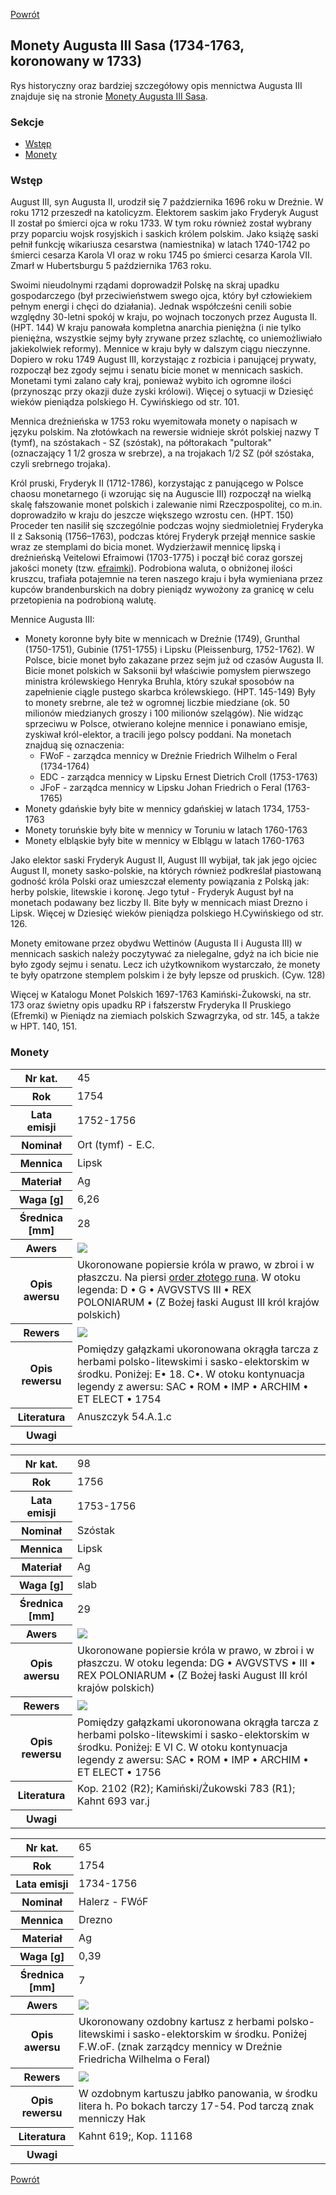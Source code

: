 [Powrót](../)


## Monety Augusta III Sasa (1734-1763, koronowany w 1733)

Rys historyczny oraz bardziej szczegółowy opis mennictwa Augusta III znajduje się na stronie [Monety Augusta III Sasa](https://pl.wikipedia.org/wiki/Monety_Augusta_III_Sasa).

### Sekcje
- [Wstęp](#m1)
- [Monety](#m2)


<a id='m1'></a>
### Wstęp
August III, syn Augusta II, urodził się 7 października 1696 roku w Dreźnie. W roku 1712 przeszedł na katolicyzm. Elektorem saskim jako Fryderyk August II został po śmierci ojca w roku 1733. W tym roku również został wybrany przy poparciu wojsk rosyjskich i saskich królem polskim. Jako książę saski pełnił funkcję wikariusza cesarstwa (namiestnika) w latach 1740-1742 po śmierci cesarza Karola VI oraz w roku 1745 po śmierci cesarza Karola VII. Zmarł w Hubertsburgu 5 października 1763 roku.

Swoimi nieudolnymi rządami doprowadził Polskę na skraj upadku gospodarczego (był przeciwieństwem swego ojca, który był człowiekiem pełnym energi i chęci do działania). Jednak współcześni cenili sobie względny 30-letni spokój w kraju, po wojnach toczonych przez Augusta II. (HPT. 144) W kraju panowała kompletna anarchia pieniężna (i nie tylko pieniężna, wszystkie sejmy były zrywane przez szlachtę, co uniemożliwiało jakiekolwiek reformy). Mennice w kraju były w dalszym ciągu nieczynne. Dopiero w roku 1749 August III, korzystając z rozbicia i panującej prywaty, rozpoczął bez zgody sejmu i senatu bicie monet w mennicach saskich. Monetami tymi zalano cały kraj, ponieważ wybito ich ogromne ilości (przynosząc przy okazji duże zyski królowi). Więcej o sytuacji w Dziesięć wieków pieniądza polskiego H. Cywińskiego od str. 101.

Mennica dreźnieńska w 1753 roku wyemitowała monety o napisach w języku polskim. Na złotówkach na rewersie widnieje skrót polskiej nazwy T (tymf), na szóstakach - SZ (szóstak), na półtorakach "pultorak" (oznaczający 1 1/2 grosza w srebrze), a na trojakach 1/2 SZ (pół szóstaka, czyli srebrnego trojaka).

Król pruski, Fryderyk II (1712-1786), korzystając z panującego w Polsce chaosu monetarnego (i wzorując się na Auguscie III) rozpoczął na wielką skalę fałszowanie monet polskich i zalewanie nimi Rzeczpospolitej, co m.in. doprowadziło w kraju do jeszcze większego wzrostu cen. (HPT. 150) Proceder ten nasilił się szczególnie podczas wojny siedmioletniej Fryderyka II z Saksonią (1756–1763), podczas której Fryderyk przejął mennice saskie wraz ze stemplami do bicia monet. Wydzierżawił mennicę lipską i dreźnieńską Veitelowi Efraimowi (1703-1775) i począł bić coraz gorszej jakości monety (tzw. <a href="https://pl.wikipedia.org/wiki/Veitel_Heine_Ephraim">efraimki</a>). Podrobiona waluta, o obniżonej ilości kruszcu, trafiała potajemnie na teren naszego kraju i była wymieniana przez kupców brandenburskich na dobry pieniądz wywożony za granicę w celu przetopienia na podrobioną walutę.

Mennice Augusta III:
- Monety koronne były bite w mennicach w Dreźnie (1749), Grunthal (1750-1751), Gubinie (1751-1755) i Lipsku (Pleissenburg, 1752-1762). W Polsce, bicie monet było zakazane przez sejm już od czasów Augusta II. Bicie monet polskich w Saksonii był właściwie pomysłem pierwszego ministra królewskiego Henryka Bruhla, który szukał sposobów na zapełnienie ciągle pustego skarbca królewskiego. (HPT. 145-149) Były to monety srebrne, ale też w ogromnej liczbie miedziane (ok. 50 milionów miedzianych groszy i 100 milionów szelągów). Nie widząc sprzeciwu w Polsce, otwierano kolejne mennice i ponawiano emisje, zyskiwał król-elektor, a tracili jego polscy poddani. Na monetach znajduą się oznaczenia:
    - FWoF - zarządca mennicy w Dreźnie Friedrich Wilhelm o Feral (1734-1764)
    - EDC - zarządca mennicy w Lipsku Ernest Dietrich Croll (1753-1763)
    - JFoF - zarządca mennicy w Lipsku Johan Friedrich o Feral (1763-1765)
- Monety gdańskie były bite w mennicy gdańskiej w latach 1734, 1753-1763
- Monety toruńskie były bite w mennicy w Toruniu w latach 1760-1763
- Monety elbląskie były bite w mennicy w Elblągu w latach 1760-1763

Jako elektor saski Fryderyk August II, August III wybijał, tak jak jego ojciec August II, monety sasko-polskie, na których również podkreślał piastowaną godność króla Polski oraz umieszczał elementy powiązania z Polską jak: herby polskie, litewskie i koronę. Jego tytuł - Fryderyk August był na monetach podawany bez liczby II. Bite były w mennicach miast Drezno i Lipsk. Więcej w Dziesięć wieków pieniądza polskiego H.Cywińskiego od str. 126.

Monety emitowane przez obydwu Wettinów (Augusta II i Augusta III) w mennicach saskich należy poczytywać za nielegalne, gdyż na ich bicie nie było zgody sejmu i senatu. Lecz ich użytkownikom wystarczało, że monety te były opatrzone stemplem polskim i że były lepsze od pruskich. (Cyw. 128)

Więcej w Katalogu Monet Polskich 1697-1763 Kamiński-Żukowski, na str. 173 oraz świetny opis upadku RP i fałszerstw Fryderyka II Pruskiego (Efremki) w Pieniądz na ziemiach polskich Szwagrzyka, od str. 145, a także w HPT. 140, 151.


<a id='m2'></a>
### Monety

<table class="center">
  <tr>
    <th>Nr kat.</th>
    <td>45</td>
  </tr>
  <tr>
    <th>Rok</th>
    <td>1754</td>
  </tr>
  <tr>
    <th>Lata emisji</th>
    <td>1752-1756</td>
  </tr>
  <tr>
    <th>Nominał</th>
    <td>Ort (tymf) - E.C.</td>
  </tr>
  <tr>
    <th>Mennica</th>
    <td>Lipsk</td>
  </tr>
  <tr>
    <th>Materiał</th>
    <td>Ag</td>
  </tr>
  <tr>
    <th>Waga [g]</th>
    <td>6,26</td>
  </tr>
  <tr>
    <th>Średnica [mm]</th>
    <td>28</td>
  </tr>
  <tr>
    <th>Awers</th>
    <td><img src="images/0045 - 1754 - ort - August III Sas - awers.jpg"/></td>
  </tr>
  <tr>
    <th>Opis awersu</th>
    <td>Ukoronowane popiersie króla w prawo, w zbroi i w płaszczu. Na piersi <a href="https://pl.wikipedia.org/wiki/Order_Z%C5%82otego_Runa">order złotego runa</a>. W otoku legenda: D • G • AVGVSTVS III • REX POLONIARUM • (Z Bożej łaski August III król krajów polskich)</td>
  </tr>
  <tr>
    <th>Rewers</th>
    <td><img src="images/0045 - 1754 - ort - August III Sas - rewers.jpg"/></td>
  </tr>
  <tr>
    <th>Opis rewersu</th>
    <td>Pomiędzy gałązkami ukoronowana okrągła tarcza z herbami polsko-litewskimi i sasko-elektorskim w środku. Poniżej: E• 18. C•. W otoku kontynuacja legendy z awersu: SAC • ROM • IMP • ARCHIM • ET ELECT • 1754</td>
  </tr>
  <tr>
    <th>Literatura</th>
    <td>Anuszczyk 54.A.1.c</td>
  </tr>
  <tr>
    <th>Uwagi</th>
    <td></td>
  </tr>
</table>

<table class="center">
  <tr>
    <th>Nr kat.</th>
    <td>98</td>
  </tr>
  <tr>
    <th>Rok</th>
    <td>1756</td>
  </tr>
  <tr>
    <th>Lata emisji</th>
    <td>1753-1756</td>
  </tr>
  <tr>
    <th>Nominał</th>
    <td>Szóstak</td>
  </tr>
  <tr>
    <th>Mennica</th>
    <td>Lipsk</td>
  </tr>
  <tr>
    <th>Materiał</th>
    <td>Ag</td>
  </tr>
  <tr>
    <th>Waga [g]</th>
    <td>slab</td>
  </tr>
  <tr>
    <th>Średnica [mm]</th>
    <td>29</td>
  </tr>
  <tr>
    <th>Awers</th>
    <td><img src="images/0098 - 1756 - szostak lipsk - August III Sas - awers.jpg"/></td>
  </tr>
  <tr>
    <th>Opis awersu</th>
    <td>Ukoronowane popiersie króla w prawo, w zbroi i w płaszczu. W otoku legenda: DG • AVGVSTVS • III • REX POLONIARUM • (Z Bożej łaski August III król krajów polskich)</td>
  </tr>
  <tr>
    <th>Rewers</th>
    <td><img src="images/0098 - 1756 - szostak lipsk - August III Sas - rewers.jpg"/></td>
  </tr>
  <tr>
    <th>Opis rewersu</th>
    <td>Pomiędzy gałązkami ukoronowana okrągła tarcza z herbami polsko-litewskimi i sasko-elektorskim w środku. Poniżej: E VI C. W otoku kontynuacja legendy z awersu: SAC • ROM • IMP • ARCHIM • ET ELECT • 1756</td>
  </tr>
  <tr>
    <th>Literatura</th>
    <td>Kop. 2102 (R2); Kamiński/Żukowski 783 (R1); Kahnt 693 var.j</td>
  </tr>
  <tr>
    <th>Uwagi</th>
    <td></td>
  </tr>
</table>

<table class="center">
  <tr>
    <th>Nr kat.</th>
    <td>65</td>
  </tr>
  <tr>
    <th>Rok</th>
    <td>1754</td>
  </tr>
  <tr>
    <th>Lata emisji</th>
    <td>1734-1756</td>
  </tr>
  <tr>
    <th>Nominał</th>
    <td>Halerz - FWóF</td>
  </tr>
  <tr>
    <th>Mennica</th>
    <td>Drezno</td>
  </tr>
  <tr>
    <th>Materiał</th>
    <td>Ag</td>
  </tr>
  <tr>
    <th>Waga [g]</th>
    <td>0,39</td>
  </tr>
  <tr>
    <th>Średnica [mm]</th>
    <td>7</td>
  </tr>
  <tr>
    <th>Awers</th>
    <td><img src="images/0065 - 1754 - halerz - August III Sas - Drezno - awers.jpg"/></td>
  </tr>
  <tr>
    <th>Opis awersu</th>
    <td>Ukoronowany ozdobny kartusz z herbami polsko-litewskimi i sasko-elektorskim w środku. Poniżej F.W.oF. (znak zarządcy mennicy w Dreźnie Friedricha Wilhelma o Feral)</td>
  </tr>
  <tr>
    <th>Rewers</th>
    <td><img src="images/0065 - 1754 - halerz - August III Sas - Drezno - rewers.jpg"/></td>
  </tr>
  <tr>
    <th>Opis rewersu</th>
    <td>W ozdobnym kartuszu jabłko panowania, w środku litera h. Po bokach tarczy 17-54. Pod tarczą znak menniczy Hak</td>
  </tr>
  <tr>
    <th>Literatura</th>
    <td>Kahnt 619;, Kop. 11168</td>
  </tr>
  <tr>
    <th>Uwagi</th>
    <td></td>
  </tr>
</table>


[Powrót](../)